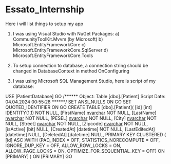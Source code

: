 # Essato_Internship

Here i will list things to setup my app

1. I was using Visual Studio with NuGet Packages:
  a) CommunityToolKit.Mvvm (by Microsoft)
  b) Microsoft.EntityFrameworkCore
  c) Microsoft.EntityFrameworkCore.SqlServer
  d) Microsoft.EntityFrameworkCore.Tools

2. To setup connection to database, a connection string should be changed in DatabaseContext in method OnConfiguring

3. I was using Microsoft SQL Management Studio, here is script of my database:
   
USE [PatientDatabase]
GO
/****** Object:  Table [dbo].[Patient]    Script Date: 04.04.2024 00:55:28 ******/
SET ANSI_NULLS ON
GO
SET QUOTED_IDENTIFIER ON
GO
CREATE TABLE [dbo].[Patient](
	[id] [int] IDENTITY(1,1) NOT NULL,
	[FirstName] [nvarchar](50) NOT NULL,
	[LastName] [nvarchar](50) NOT NULL,
	[PESEL] [nvarchar](11) NOT NULL,
	[City] [nvarchar](50) NOT NULL,
	[Street] [nvarchar](50) NOT NULL,
	[Zipcode] [nvarchar](10) NOT NULL,
	[isActive] [bit] NULL,
	[CreatedAt] [datetime] NOT NULL,
	[LastEditedAt] [datetime] NULL,
	[DeletedAt] [datetime] NULL,
PRIMARY KEY CLUSTERED 
(
	[id] ASC
)WITH (PAD_INDEX = OFF, STATISTICS_NORECOMPUTE = OFF, IGNORE_DUP_KEY = OFF, ALLOW_ROW_LOCKS = ON, ALLOW_PAGE_LOCKS = ON, OPTIMIZE_FOR_SEQUENTIAL_KEY = OFF) ON [PRIMARY]
) ON [PRIMARY]
GO
